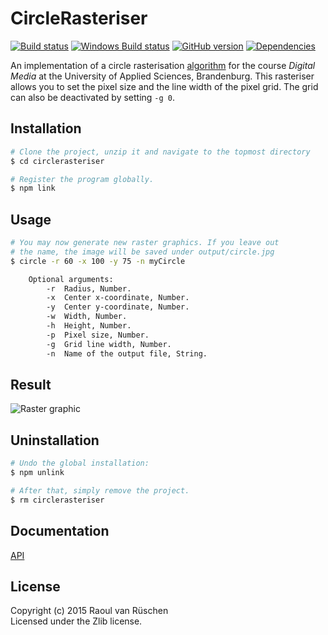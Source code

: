 # CircleRasteriser
[![Build status](https://travis-ci.org/vanruesc/raster-circle.svg?branch=master)](https://travis-ci.org/vanruesc/circlerasteriser) 
[![Windows Build status](https://ci.appveyor.com/api/projects/status/XXXXXXX?svg=true)](https://ci.appveyor.com/project/vanruesc/circlerasteriser) 
[![GitHub version](https://badge.fury.io/gh/vanruesc%2Fcirclerasteriser.svg)](http://badge.fury.io/gh/vanruesc%2Fcirclerasteriser) 
[![Dependencies](https://david-dm.org/vanruesc/circlerasteriser.svg?branch=master)](https://david-dm.org/vanruesc/circlerasteriser)

An implementation of a circle rasterisation [algorithm](http://rosettacode.org/wiki/Bitmap/Midpoint_circle_algorithm) 
for the course _Digital Media_ at the University of Applied Sciences, Brandenburg. This rasteriser allows you to set 
the pixel size and the line width of the pixel grid. The grid can also be deactivated by setting ```-g 0```.


## Installation

```sh
# Clone the project, unzip it and navigate to the topmost directory
$ cd circlerasteriser

# Register the program globally.
$ npm link
``` 

## Usage

```sh
# You may now generate new raster graphics. If you leave out
# the name, the image will be saved under output/circle.jpg
$ circle -r 60 -x 100 -y 75 -n myCircle

```

```sh
    Optional arguments:
        -r  Radius, Number.
        -x  Center x-coordinate, Number.
        -y  Center y-coordinate, Number.
        -w  Width, Number.
        -h  Height, Number.
        -p  Pixel size, Number.
        -g  Grid line width, Number.
        -n  Name of the output file, String.
```


## Result

![Raster graphic](http://vanruesc.github.io/circlerasteriser/output/result.jpg)


## Uninstallation

```sh
# Undo the global installation:
$ npm unlink

# After that, simply remove the project.
$ rm circlerasteriser
```


## Documentation

[API](http://vanruesc.github.io/raster-circle/docs)


## License

Copyright (c) 2015 Raoul van Rüschen  
Licensed under the Zlib license.
